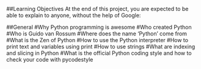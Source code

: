 ##Learning Objectives
At the end of this project, you are expected to be able to explain to anyone, without the help of Google:

##General
#Why Python programming is awesome
#Who created Python
#Who is Guido van Rossum
#Where does the name ‘Python’ come from
#What is the Zen of Python
#How to use the Python interpreter
#How to print text and variables using print
#How to use strings
#What are indexing and slicing in Python
#What is the official Python coding style and how to check your code with pycodestyle
